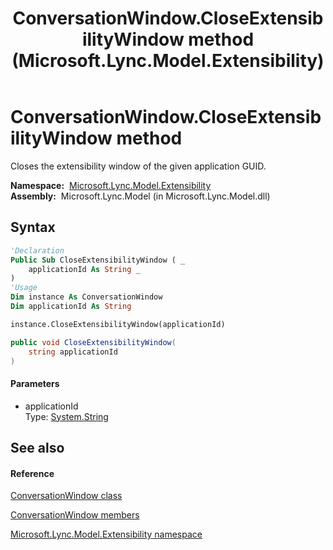 ﻿---
title: ConversationWindow.CloseExtensibilityWindow method  (Microsoft.Lync.Model.Extensibility)
TOCTitle: 'CloseExtensibilityWindow method '
ms:assetid: M:Microsoft.Lync.Model.Extensibility.ConversationWindow.CloseExtensibilityWindow(System.String)_DI_3_UC_OCS14MrefLyncWPF
ms:mtpsurl: https://msdn.microsoft.com/en-us/library/microsoft.lync.model.extensibility.conversationwindow.closeextensibilitywindow(v=office.15)
ms:contentKeyID: 48594477
ms.date: 07/28/2014
mtps_version: v=office.15
f1_keywords:
- Microsoft.Lync.Model.Extensibility.ConversationWindow.CloseExtensibilityWindow
dev_langs:
- CSharp
- JScript
- VB
- other
---

# ConversationWindow.CloseExtensibilityWindow method

Closes the extensibility window of the given application GUID.

**Namespace:**  [Microsoft.Lync.Model.Extensibility](microsoft-lync-model-extensibility-namespace_2.md)  
**Assembly:**  Microsoft.Lync.Model (in Microsoft.Lync.Model.dll)

## Syntax

``` vb
'Declaration
Public Sub CloseExtensibilityWindow ( _
    applicationId As String _
)
'Usage
Dim instance As ConversationWindow
Dim applicationId As String

instance.CloseExtensibilityWindow(applicationId)
```

``` csharp
public void CloseExtensibilityWindow(
    string applicationId
)
```

#### Parameters

  - applicationId  
    Type: [System.String](http://msdn2.microsoft.com/en-us/library/s1wwdcbf)  

## See also

#### Reference

[ConversationWindow class](conversationwindow-class-microsoft-lync-model-extensibility_2.md)

[ConversationWindow members](conversationwindow-members-microsoft-lync-model-extensibility_2.md)

[Microsoft.Lync.Model.Extensibility namespace](microsoft-lync-model-extensibility-namespace_2.md)

